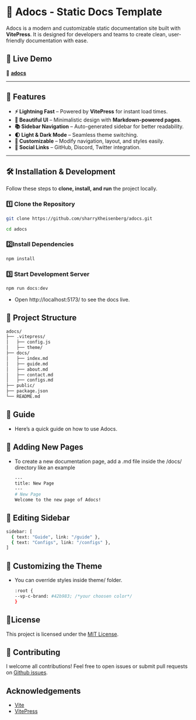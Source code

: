 # 📘 Adocs - Static Docs Template

Adocs is a modern and customizable static documentation site built with **VitePress**. It is designed for developers and teams to create clean, user-friendly documentation with ease.

## 🚀 Live Demo
🔗 **[adocs](https://adocs.vercel.app/)**  

---

## 📌 Features
- **⚡ Lightning Fast** – Powered by **VitePress** for instant load times.
- **🎨 Beautiful UI** – Minimalistic design with **Markdown-powered pages**.
- **📚 Sidebar Navigation** – Auto-generated sidebar for better readability.
- **🌓 Light & Dark Mode** – Seamless theme switching.
- **📖 Customizable** – Modify navigation, layout, and styles easily.
- **🔗 Social Links** – GitHub, Discord, Twitter integration.

---

## 🛠 **Installation & Development**
Follow these steps to **clone, install, and run** the project locally.

### 1️⃣ Clone the Repository
``` bash
git clone https://github.com/sharryXheisenberg/adocs.git
```
``` bash
cd adocs
```

### 2️⃣Install Dependencies
``` bash
npm install
```

### 3️⃣ Start Development Server
``` bash
npm run docs:dev
```
- Open  http://localhost:5173/ to see the docs live.


## 📖 Project Structure
``` bash
adocs/
├── .vitepress/      
│   ├── config.js    
│   ├── theme/       
├── docs/            
│   ├── index.md     
│   ├── guide.md     
│   ├── about.md     
│   ├── contact.md   
│   ├── configs.md       
├── public/          
├── package.json     
└── README.md        
```

## 📘 Guide
- Here’s a quick guide on how to use Adocs.

## 📂 Adding New Pages
- To create a new documentation page, add a .md file inside the /docs/ directory like an example
  ``` bash
  ---
  title: New Page
  ---
  # New Page
  Welcome to the new page of Adocs!
  ```
## 📝 Editing Sidebar
``` bash
sidebar: [
  { text: "Guide", link: "/guide" },
  { text: "Configs", link: "/configs" },
]
```

## 🎨 Customizing the Theme
- You can override styles inside theme/ folder.
  ``` bash
  :root {
  --vp-c-brand: #42b983; /*your choosen color*/
  }
  ```

  
## 📜License
This project is licensed under the [MIT License](LICENSE).

## 🤝 Contributing
I welcome all contributions! Feel free to open issues or submit pull requests on [Github issues](https://github.com/sharryXheisenberg/adocs/pulls).

## Acknowledgements

- [Vite](https://vitejs.dev/)
- [VitePress](https://vitepress.dev/)
  

  




